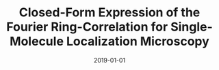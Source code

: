 ---
title: "Closed-Form Expression of the Fourier Ring-Correlation for Single-Molecule Localization Microscopy"
collection: publications
permalink: /publication/2019-01-01-Closed-Form-Expression-of-the-Fourier-Ring-Correlation-for-Single-Molecule-Localization-Microscopy
category: 'proceeding'
date: 2019-01-01
venue: 'Proceedings of the Sixteenth IEEE International Symposium on Biomedical Imaging: From Nano to Macro (ISBI&rsquo;19)'
paperurl: 'https://doi.org/10.1109/isbi.2019.8759279'
citation: ' T.-a. Pham,  E. Soubies,  D. Sage,  M. Unser, "Closed-Form Expression of the Fourier Ring-Correlation for Single-Molecule Localization Microscopy." <i>Proceedings of the Sixteenth IEEE International Symposium on Biomedical Imaging: From Nano to Macro (ISBI&rsquo;19)</i>, 321--324, April 8-11, 2019. <b>Best student paper award [runner-up]</b>'
---